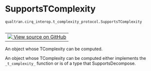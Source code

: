 # SupportsTComplexity
`qualtran.cirq_interop.t_complexity_protocol.SupportsTComplexity`


<table class="tfo-notebook-buttons tfo-api nocontent" align="left">
<td>
  <a target="_blank" href="https://github.com/quantumlib/cirq-qubitization/blob/main/qualtran/cirq_interop/t_complexity_protocol.py#L54-L62">
    <img src="https://www.tensorflow.org/images/GitHub-Mark-32px.png" />
    View source on GitHub
  </a>
</td>
</table>



An object whose TComplexity can be computed.

<!-- Placeholder for "Used in" -->

An object whose TComplexity can be computed either implements the `_t_complexity_` function
or is of a type that SupportsDecompose.


